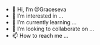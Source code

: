 - 👋 Hi, I’m @Graceseva
- 👀 I’m interested in ...
- 🌱 I’m currently learning ...
- 💞️ I’m looking to collaborate on ...
- 📫 How to reach me ...

<!---
Graceseva/Graceseva is a ✨ special ✨ repository because its `README.md` (this file) appears on your GitHub profile.
You can click the Preview link to take a look at your changes.
--->
